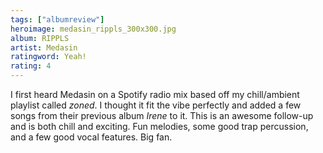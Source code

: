 ```yaml
---
tags: ["albumreview"]
heroimage: medasin_rippls_300x300.jpg
album: RIPPLS
artist: Medasin
ratingword: Yeah!
rating: 4
---
```


I first heard Medasin on a Spotify radio mix based off my chill/ambient playlist
called _zoned_. I thought it fit the vibe perfectly and added a few songs from
their previous album _Irene_ to it. This is an awesome follow-up and is both
chill and exciting. Fun melodies, some good trap percussion, and a few good
vocal features. Big fan.
